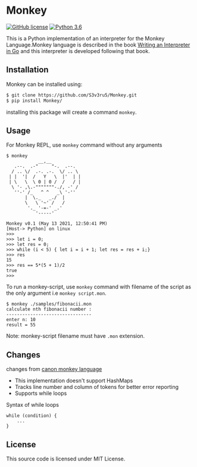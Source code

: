 # Monkey
[![GitHub license](https://img.shields.io/github/license/S3v3ru5/Monkey.svg)](https://github.com/S3v3ru5/Monkey/blob/main/LICENSE) [![Python 3.6](https://img.shields.io/badge/python-3.6-blue.svg)](https://www.python.org/downloads/release/python-360/)


This is a Python implementation of an interpreter for the Monkey Language.Monkey language is described in the book [Writing an Interpreter in Go](https://interpreterbook.com/) and this interpreter is developed following that book.

## Installation

Monkey can be installed using:
```sh
$ git clone https://github.com/S3v3ru5/Monkey.git
$ pip install Monkey/
```
installing this package will create a command `monkey`.

## Usage

For Monkey REPL, use `monkey` command without any arguments

```
$ monkey
            __,__
   .--.  .-"     "-.  .--.
  / .. \/  .-. .-.  \/ .. \
 | |  '|  /   Y   \  |'  | |
 | \   \  \ 0 | 0 /  /   / |
  \ '- ,\.-"""""""-./, -' /
   ''-' /_   ^ ^   _\ '-''
       |  \._   _./  |
       \   \ '~' /   /
        '._ '-=-' _.'
           '-----'

Monkey v0.1 (May 13 2021, 12:50:41 PM)
[Host-> Python] on linux
>>> 
>>> let i = 0; 
>>> let res = 0;
>>> while (i < 5) { let i = i + 1; let res = res + i;}
>>> res
15
>>> res == 5*(5 + 1)/2
true
>>> 
```

To run a monkey-script, use `monkey` command with filename of the script as the only argument i.e `monkey script.mon`.

```
$ monkey ./samples/fibonacii.mon
calculate nth fibonacii number :
--------------------------------
enter n: 10
result = 55
```
Note: monkey-script filename must have `.mon` extension.

## Changes

changes from [canon monkey language](https://monkeylang.org/)

- This implementation doesn't support HashMaps
- Tracks line number and column of tokens for better error reporting
- Supports while loops

Syntax of while loops
```
while (condition) {
    ...
}
``` 

## License

This source code is licensed under MIT License.